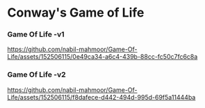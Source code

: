 # Conway's Game of Life




### Game Of Life -v1



https://github.com/nabil-mahmoor/Game-Of-Life/assets/152506115/0e49ca34-a6c4-439b-88cc-fc50c7fc6c8a






### Game Of Life -v2



https://github.com/nabil-mahmoor/Game-Of-Life/assets/152506115/f8dafece-d442-494d-995d-69f5a11444ba

